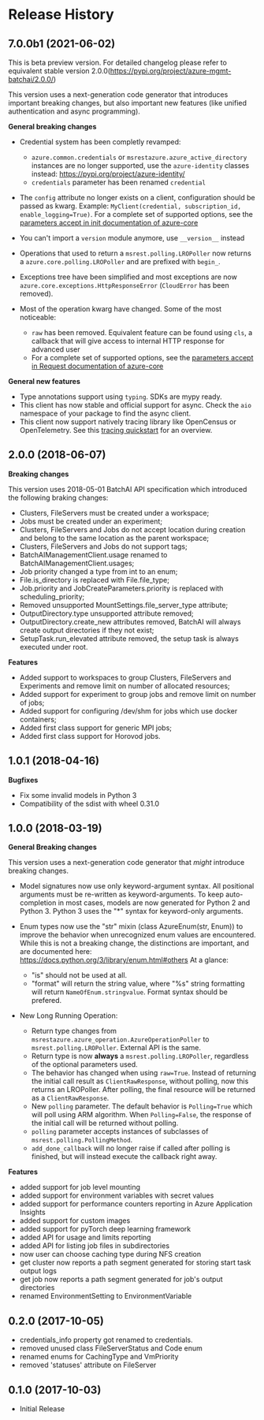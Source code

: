 # Release History

## 7.0.0b1 (2021-06-02)

This is beta preview version.
For detailed changelog please refer to equivalent stable version 2.0.0(https://pypi.org/project/azure-mgmt-batchai/2.0.0/)

This version uses a next-generation code generator that introduces important breaking changes, but also important new features (like unified authentication and async programming).

**General breaking changes**

- Credential system has been completly revamped:

  - `azure.common.credentials` or `msrestazure.azure_active_directory` instances are no longer supported, use the `azure-identity` classes instead: https://pypi.org/project/azure-identity/
  - `credentials` parameter has been renamed `credential`

- The `config` attribute no longer exists on a client, configuration should be passed as kwarg. Example: `MyClient(credential, subscription_id, enable_logging=True)`. For a complete set of
  supported options, see the [parameters accept in init documentation of azure-core](https://github.com/Azure/azure-sdk-for-python/blob/main/sdk/core/azure-core/CLIENT_LIBRARY_DEVELOPER.md#available-policies)
- You can't import a `version` module anymore, use `__version__` instead
- Operations that used to return a `msrest.polling.LROPoller` now returns a `azure.core.polling.LROPoller` and are prefixed with `begin_`.
- Exceptions tree have been simplified and most exceptions are now `azure.core.exceptions.HttpResponseError` (`CloudError` has been removed).
- Most of the operation kwarg have changed. Some of the most noticeable:

  - `raw` has been removed. Equivalent feature can be found using `cls`, a callback that will give access to internal HTTP response for advanced user
  - For a complete set of supported options, see the [parameters accept in Request documentation of azure-core](https://github.com/Azure/azure-sdk-for-python/blob/main/sdk/core/azure-core/CLIENT_LIBRARY_DEVELOPER.md#available-policies)

**General new features**

- Type annotations support using `typing`. SDKs are mypy ready.
- This client has now stable and official support for async. Check the `aio` namespace of your package to find the async client.
- This client now support natively tracing library like OpenCensus or OpenTelemetry. See this [tracing quickstart](https://github.com/Azure/azure-sdk-for-python/tree/main/sdk/core/azure-core-tracing-opentelemetry) for an overview.

## 2.0.0 (2018-06-07)

**Breaking changes**

This version uses 2018-05-01 BatchAI API specification which introduced the following braking changes:

- Clusters, FileServers must be created under a workspace;
- Jobs must be created under an experiment;
- Clusters, FileServers and Jobs do not accept location during creation and belong to the same location as the parent
  workspace;
- Clusters, FileServers and Jobs do not support tags;
- BatchAIManagementClient.usage renamed to BatchAIManagementClient.usages;
- Job priority changed a type from int to an enum;
- File.is_directory is replaced with File.file_type;
- Job.priority and JobCreateParameters.priority is replaced with scheduling_priority;
- Removed unsupported MountSettings.file_server_type attribute;
- OutputDirectory.type unsupported attribute removed;
- OutputDirectory.create_new attributes removed, BatchAI will always create output directories if they not exist;
- SetupTask.run_elevated attribute removed, the setup task is always executed under root.

**Features**

- Added support to workspaces to group Clusters, FileServers and Experiments and remove limit on number of allocated
  resources;
- Added support for experiment to group jobs and remove limit on number of jobs;
- Added support for configuring /dev/shm for jobs which use docker containers;
- Added first class support for generic MPI jobs;
- Added first class support for Horovod jobs.

## 1.0.1 (2018-04-16)

**Bugfixes**

- Fix some invalid models in Python 3
- Compatibility of the sdist with wheel 0.31.0

## 1.0.0 (2018-03-19)

**General Breaking changes**

This version uses a next-generation code generator that *might* introduce breaking changes.

- Model signatures now use only keyword-argument syntax. All positional arguments must be re-written as keyword-arguments.
  To keep auto-completion in most cases, models are now generated for Python 2 and Python 3. Python 3 uses the "*" syntax for keyword-only arguments.
- Enum types now use the "str" mixin (class AzureEnum(str, Enum)) to improve the behavior when unrecognized enum values are encountered.
  While this is not a breaking change, the distinctions are important, and are documented here:
  https://docs.python.org/3/library/enum.html#others
  At a glance:

  - "is" should not be used at all.
  - "format" will return the string value, where "%s" string formatting will return `NameOfEnum.stringvalue`. Format syntax should be prefered.

- New Long Running Operation:

  - Return type changes from `msrestazure.azure_operation.AzureOperationPoller` to `msrest.polling.LROPoller`. External API is the same.
  - Return type is now **always** a `msrest.polling.LROPoller`, regardless of the optional parameters used.
  - The behavior has changed when using `raw=True`. Instead of returning the initial call result as `ClientRawResponse`,
    without polling, now this returns an LROPoller. After polling, the final resource will be returned as a `ClientRawResponse`.
  - New `polling` parameter. The default behavior is `Polling=True` which will poll using ARM algorithm. When `Polling=False`,
    the response of the initial call will be returned without polling.
  - `polling` parameter accepts instances of subclasses of `msrest.polling.PollingMethod`.
  - `add_done_callback` will no longer raise if called after polling is finished, but will instead execute the callback right away.

**Features**

- added support for job level mounting
- added support for environment variables with secret values
- added support for performance counters reporting in Azure Application Insights
- added support for custom images
- added support for pyTorch deep learning framework
- added API for usage and limits reporting
- added API for listing job files in subdirectories
- now user can choose caching type during NFS creation
- get cluster now reports a path segment generated for storing start task output logs
- get job now reports a path segment generated for job's output directories
- renamed EnvironmentSetting to EnvironmentVariable

## 0.2.0 (2017-10-05)

* credentials_info property got renamed to credentials.
* removed unused class FileServerStatus and Code enum
* renamed enums for CachingType and VmPriority
* removed 'statuses' attribute on FileServer

## 0.1.0 (2017-10-03)

* Initial Release
